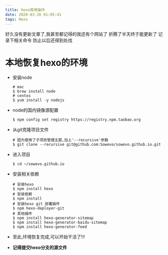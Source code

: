 ```yaml
---
title: hexo常用操作
date: 2020-03-26 01:05:41
tags: Hexo
---
```


好久没有更新文章了,我甚至都记得的我还有个网站了
折腾了半天终于能更新了
记录下相关命令
防止以后还得到处找

# 本地恢复hexo的环境

- 安装node

  ```shell
  # mac
  $ brew install node
  # centos
  $ yum install -y nodejs
  ```

- node的国内镜像源配置

  ```shell
  $ npm config set registry https://registry.npm.taobao.org
  ```

- 从git克隆项目文件

  ```shell
  # 因为使用了子项目管理主题,加上'--recursive'参数 
  $ git clone --recursive git@github.com:Sowevo/sowevo.github.io.git
  ```

- 进入项目

  ```shell
  $ cd ~/sowevo.github.io
  ```

- 安装相关依赖

  ```shell
  # 安装hexo
  $ npm install hexo
  # 安装依赖
  $ npm install
  # 安装hexo git 部署插件
  $ npm hexo-deployer-git
  # 其他插件
  $	npm install hexo-generator-sitemap
  $	npm install hexo-generator-baidu-sitemap
  $ npm install hexo-generator-feed
  ```

- 至此,环境恢复完成,可以开始干活了!!!

- **记得提交hexo分支的源文件**